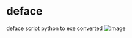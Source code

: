 # deface
deface script python to exe converted
![image](https://user-images.githubusercontent.com/89786570/174479467-f32c2d2c-1ad8-4290-a1cd-e0e96c3615f5.png)
